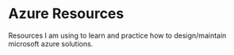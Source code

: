 # Azure Resources
Resources I am using to learn and practice how to design/maintain microsoft azure solutions.